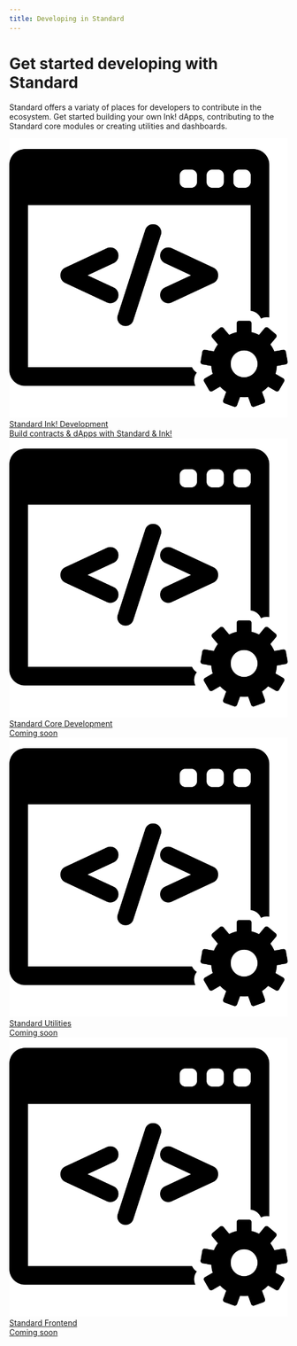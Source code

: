 ```yaml
---
title: Developing in Standard
---
```


# Get started developing with Standard

Standard offers a variaty of places for developers to contribute in the ecosystem. Get started building your own Ink! dApps, contributing to the Standard core modules or creating utilities and dashboards.

<div class="cards twoColumn" >
  <a href="/developing/dapps/get_started/" class="card">
    <img src="/img/ide.svg" class="filter-icon" />
    <div class="title">
     Standard Ink! Development
    </div>
    <div class="text">
      Build contracts & dApps with Standard & Ink!
    </div>
  </a>

  <a href="/developing/osmosis-core/" class="card">
    <img src="/img/ide.svg" class="filter-icon" />
    <div class="title">
     Standard Core Development
    </div>
    <div class="text">
      Coming soon
    </div>
  </a>

  <a href="#wip" class="card">
    <img src="/img/ide.svg" class="filter-icon"/>
    <div class="title">
     Standard Utilities
    </div>
    <div class="text">
      Coming soon
    </div>
  </a>


   <a href="/developing/web-dev-guide" class="card">
    <img src="/img/ide.svg" class="filter-icon"/>
    <div class="title">
     Standard Frontend
    </div>
    <div class="text">
     Coming soon
    </div>
  </a>

 </div>

